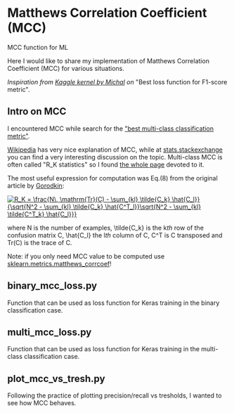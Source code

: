 # Matthews Correlation Coefficient (MCC)
MCC function for ML

Here I would like to share my implementation of Matthews Correlation Coefficient (MCC) for various situations.

*Inspiration from [Kaggle kernel by Michal](https://www.kaggle.com/rejpalcz/best-loss-function-for-f1-score-metric) on* "Best loss function for F1-score metric".

## Intro on MCC

I encountered MCC while search for the ["best multi-class classification metric"](https://sebastianraschka.com/faq/docs/multiclass-metric.html).

[Wikipedia](https://en.wikipedia.org/wiki/Matthews_correlation_coefficient#Multiclass_case) has very nice explanation of MCC, while at [stats.stackexchange](https://stats.stackexchange.com/questions/187768/matthews-correlation-coefficient-with-multi-class) you can find a very interesting discussion on the topic. Multi-class MCC is often called "R_K statistics" so I found [the whole page](http://rk.kvl.dk/introduction/index.html) devoted to it.

The most useful expression for computation was Eq.(8) from the original article by [Gorodkin](https://www.sciencedirect.com/science/article/pii/S1476927104000799?via%3Dihub):

<a href="https://www.codecogs.com/eqnedit.php?latex=R_K&space;=&space;\frac{N\,&space;\mathrm{Tr}(C)&space;-&space;\sum_{kl}&space;\tilde{C_k}&space;\hat{C_l}}{\sqrt{N^2&space;-&space;\sum_{kl}&space;\tilde{C_k}&space;\hat{C^T_l}}\sqrt{N^2&space;-&space;\sum_{kl}&space;\tilde{C^T_k}&space;\hat{C_l}}}" target="_blank"><img src="https://latex.codecogs.com/gif.latex?R_K&space;=&space;\frac{N\,&space;\mathrm{Tr}(C)&space;-&space;\sum_{kl}&space;\tilde{C_k}&space;\hat{C_l}}{\sqrt{N^2&space;-&space;\sum_{kl}&space;\tilde{C_k}&space;\hat{C^T_l}}\sqrt{N^2&space;-&space;\sum_{kl}&space;\tilde{C^T_k}&space;\hat{C_l}}}" title="R_K = \frac{N\, \mathrm{Tr}(C) - \sum_{kl} \tilde{C_k} \hat{C_l}}{\sqrt{N^2 - \sum_{kl} \tilde{C_k} \hat{C^T_l}}\sqrt{N^2 - \sum_{kl} \tilde{C^T_k} \hat{C_l}}}" /></a>

where N is the number of examples, \tilde{C_k} is the k*th* row of the confusion matrix C, \hat{C_l} the l*th* column of C, C^T is C transposed and Tr(C) is the trace of C.

Note: if you only need MCC value to be computed use [sklearn.metrics.matthews_corrcoef](https://scikit-learn.org/stable/modules/generated/sklearn.metrics.matthews_corrcoef.html)!

## binary_mcc_loss.py

Function that can be used as loss function for Keras training in the binary classification case.

## multi_mcc_loss.py

Function that can be used as loss function for Keras training in the multi-class classification case.

## plot_mcc_vs_tresh.py

Following the practice of plotting precision/recall vs tresholds, I wanted to see how MCC behaves.
